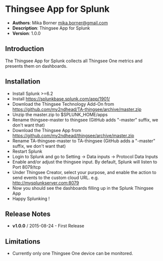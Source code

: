 # Thingsee App for Splunk

- **Authors**:          Mika Borner <mika.borner@gmail.com>
- **Description**:      Thingsee App for Splunk
- **Version**:          1.0.0

## Introduction
The Thingsee App for Splunk collects all Thingsee One metrics and presents them on dashboards.

## Installation

- Install Splunk >=6.2 
- Install https://splunkbase.splunk.com/app/1901/
- Download the Thingsee Technology Add-On from https://github.com/my2ndhead/TA-thingsee/archive/master.zip
- Unzip the master.zip to $SPLUNK_HOME/apps
- Rename thingsee-master to thingsee (GitHub adds "-master" suffix, we don't want that)
- Download the Thingsee App from https://github.com/my2ndhead/thingsee/archive/master.zip
- Rename TA-thingsee-master to TA-thingsee (GitHub adds a "-master" suffix, we don't want that)
- Restart Splunk
- Login to Splunk and go to Setting -> Data inputs -> Protocol Data Inputs
- Enable and/or adjust the thingsee input. By default, Splunk will listen to Port 8079/tcp
- Under Thingsee Creator, select your purpose, and enable the action to send events to the custom cloud URL. e.g. http://mysplunkserver.com:8079
- Now you should see the dashboards filling up in the Splunk Thingsee App
- Happy Splunking !

## Release Notes
- **v1.0.0**    /       2015-08-24
        - First Release   

## Limitations

- Currently only one Thingsee One device can be monitored.
